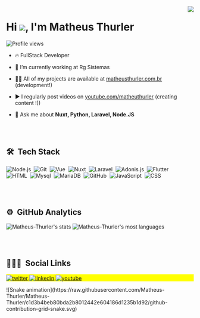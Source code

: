 <img align="right" height="590em" src="https://raw.githubusercontent.com/gist/Matheus-Thurler/d68529a7a87cc4f997f04c59d64d5b2b/raw/9e777fa1265f95603f4aba5b6fb29b6d83642b76/profile.svg"/>
<h1 align="left">Hi <img src="https://raw.githubusercontent.com/kaueMarques/kaueMarques/master/hi.gif" width="30px">, I'm Matheus Thurler</h1>
<p align="left"> <img src="https://komarev.com/ghpvc/?username=Matheus-THurler&color=yellow" alt="Profile views" /> </p>

- 🔥 FullStack Developer
- 🔭 I’m currently working at Rg Sistemas

- 👨‍💻 All of my projects are available at [matheusthurler.com.br](https://matheusthurler.com.br) (development!)

- ▶️ I regularly post videos on [youtube.com/matheuthurler](https://www.youtube.com/channel/UCHVZvp_RfNpwfATmQ-NaDyw) (creating content
!))

- 💬 Ask me about **Nuxt, Python, Laravel,  Node.JS**

<br><br>

## 🛠 &nbsp;Tech Stack

![Node.js](https://img.shields.io/badge/-Node.js-05122A?style=flat&logo=node.js)&nbsp;
![Git](https://img.shields.io/badge/-Git-05122A?style=flat&logo=git)&nbsp;
![Vue](https://img.shields.io/badge/-Vue.js-05122A?style=flat&logo=vue.js)&nbsp;
![Nuxt](https://img.shields.io/badge/-Nuxt.js.js-05122A?style=flat&logo=nuxt.js)&nbsp;
![Laravel](https://img.shields.io/badge/-Laravel-05122A?style=flat&logo=laravel)&nbsp;
![Adonis.js](https://img.shields.io/badge/-Adonis.js-05122A?style=flat&logo=adonisjs)&nbsp;
![Flutter](https://img.shields.io/badge/-Flutter-05122A?style=flat&logo=flutter&logoColor=007ACC)&nbsp;
![HTML](https://img.shields.io/badge/-HTML-05122A?style=flat&logo=HTML5)&nbsp;
![Mysql](https://img.shields.io/badge/-MySql-05122A?style=flat&logo=mysql)&nbsp;
![MariaDB](https://img.shields.io/badge/-MariaDB-05122A?style=flat&logo=mariadb)&nbsp;
![GitHub](https://img.shields.io/badge/-GitHub-05122A?style=flat&logo=github)&nbsp;
![JavaScript](https://img.shields.io/badge/-JavaScript-05122A?style=flat&logo=javascript)&nbsp;
![CSS](https://img.shields.io/badge/-CSS-05122A?style=flat&logo=CSS3&logoColor=1572B6)&nbsp;

<br><br>

## ⚙️ &nbsp;GitHub Analytics

<p align="left">
<img width="530em" src="https://github-readme-stats.vercel.app/api?username=Matheus-Thurler&show_icons=true&theme=vision-friendly-dark" alt="Matheus-Thurler's stats"/>
<img width="530em" src="https://github-readme-stats.vercel.app/api/top-langs/?username=Matheus-Thurler&layout=compact&theme=vision-friendly-dark" alt="Matheus-Thurler's most languages"/>
</p>

<br><br>

## 👨🏽‍🦲 &nbsp;Social Links

<p align="left" style="background:yellow">

<a href="https://twitter.com/matheusthurler_" target="_blank">
  <img align="center" src="https://img.shields.io/badge/-matheusthurler_-05122A?style=flat&logo=twitter" alt="twitter"/>  
</a>
<a href="https://www.linkedin.com/in/matheus-thurler-34519870/" target="_blank">
  <img align="center" src="https://img.shields.io/badge/-matheus thurler-05122A?style=flat&logo=linkedin" alt="linkedin"/>
</a>
<a href="https://www.youtube.com/channel/UCHVZvp_RfNpwfATmQ-NaDyw" target="_blank">
 <img align="center" src="https://img.shields.io/badge/-matheu thurler-06122A?style=flat&logo=youtube" alt="youtube"/>
</a>
</p>
![Snake animation](https://raw.githubusercontent.com/Matheus-Thurler/Matheus-Thurler/c1d3b4beb80bda2b8012442e604186d1235b1d92/github-contribution-grid-snake.svg)



